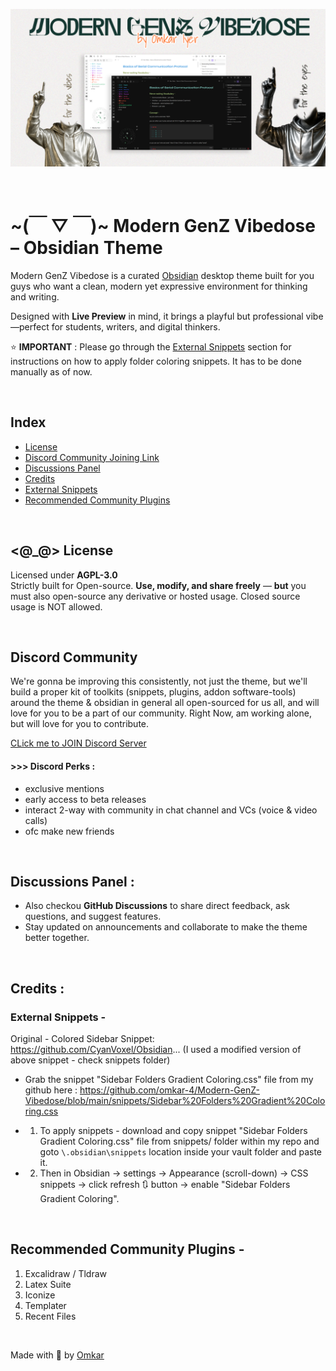 ![Cover](cover.png)

<br/>

# ~(￣ ▽ ￣)~ **Modern GenZ Vibedose – Obsidian Theme**

Modern GenZ Vibedose is a curated [Obsidian](https://obsidian.md/) desktop theme built for you guys who want a clean, modern yet expressive environment for thinking and writing.

Designed with **Live Preview** in mind, it brings a playful but professional vibe—perfect for students, writers, and digital thinkers.

⭐ **IMPORTANT** : Please go through the [External Snippets](#external-snippets) section for instructions on how to apply folder coloring snippets. It has to be done manually as of now.

<br/>

## Index

-   [License](#_-license)
-   [Discord Community Joining Link](#discord-community)
-   [Discussions Panel](#discussions-panel)
-   [Credits](#credits)
-   [External Snippets](#external-snippets)
-   [Recommended Community Plugins](#recommended-community-plugins)

<br/>

## <@\_@> License

Licensed under **AGPL-3.0**  
Strictly built for Open-source. **Use, modify, and share freely** — **but** you must also open-source any derivative or hosted usage. Closed source usage is NOT allowed.

<br/>

## Discord Community

We're gonna be improving this consistently, not just the theme, but we'll build a proper kit of toolkits (snippets, plugins, addon software-tools) around the theme & obsidian in general all open-sourced for us all, and will love for you to be a part of our community.
Right Now, am working alone, but will love for you to contribute.

[CLick me to JOIN Discord Server](https://discord.gg/NE5THYBfjn)

#### >>> Discord Perks :

-   exclusive mentions
-   early access to beta releases
-   interact 2-way with community in chat channel and VCs (voice & video calls)
-   ofc make new friends

<br/>

## Discussions Panel :

-   Also checkou **GitHub Discussions** to share direct feedback, ask questions, and suggest features.
-   Stay updated on announcements and collaborate to make the theme better together.

<br/>

## Credits :

### External Snippets -

Original - Colored Sidebar Snippet: https://github.com/CyanVoxel/Obsidian...
(I used a modified version of above snippet - check snippets folder)

- Grab the snippet "Sidebar Folders Gradient Coloring.css" file from my github here : https://github.com/omkar-4/Modern-GenZ-Vibedose/blob/main/snippets/Sidebar%20Folders%20Gradient%20Coloring.css

- 1. To apply snippets - download and copy snippet "Sidebar Folders Gradient Coloring.css" file from snippets/ folder within my repo and goto `\.obsidian\snippets` location inside your vault folder and paste it.

- 2. Then in Obsidian -> settings -> Appearance (scroll-down) -> CSS snippets -> click refresh 🔃 button -> enable "Sidebar Folders Gradient Coloring".

<br/>

## Recommended Community Plugins -

1. Excalidraw / Tldraw
2. Latex Suite
3. Iconize
4. Templater
5. Recent Files

<br/>

Made with 💖 by [Omkar](https://github.com/omkar-4)
